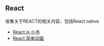 ## React

收集关于REACT的相关内容，包括React native

* [React.js 小书](http://huziketang.mangojuice.top/books/react/)
* [React 简单动画](https://react-simple-animate.now.sh/)
